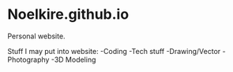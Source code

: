 # Noelkire.github.io

Personal website.

Stuff I may put into website:
-Coding
-Tech stuff
-Drawing/Vector
-Photography
-3D Modeling
